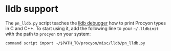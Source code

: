 # lldb support

The `pn_lldb.py` script teaches the [lldb debugger][lldb] how to print
Procyon types in C and C++. To start using it, add the following line to
your `~/.lldbinit` with the path to `procyon` on your system:

    command script import ~/$PATH_TO/procyon/misc/lldb/pn_lldb.py

[lldb]: https://lldb.llvm.org/
